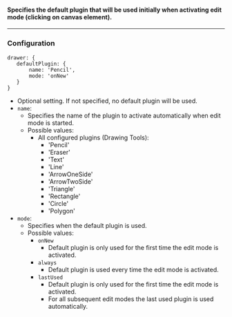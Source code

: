 #### Specifies the default plugin that will be used initially when activating edit mode (clicking on canvas element). 

***
### Configuration
```
drawer: {
   defaultPlugin: {
       name: 'Pencil',
       mode: 'onNew'
   }
}
```
* Optional setting. If not specified, no default plugin will be used.
* `name`:
    * Specifies the name of the plugin to activate automatically when edit mode is started. 
    * Possible values: 
        * All configured plugins (Drawing Tools): 
            * 'Pencil'
            * 'Eraser'
            * 'Text'
            * 'Line'
            * 'ArrowOneSide'
            * 'ArrowTwoSide'
            * 'Triangle'
            * 'Rectangle'
            * 'Circle'
            * 'Polygon'
* `mode`:
    * Specifies when the default plugin is used. 
    * Possible values: 
        * `onNew`
            * Default plugin is only used for the first time the edit mode is activated. 
        * `always`
            * Default plugin is used every time the edit mode is activated. 
        * `lastUsed`
            * Default plugin is only used for the first time the edit mode is activated. 
            * For all subsequent edit modes the last used plugin is used automatically. 